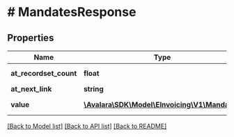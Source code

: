 # # MandatesResponse

## Properties

Name | Type | Description | Notes
------------ | ------------- | ------------- | -------------
**at_recordset_count** | **float** | Total count of results | [optional]
**at_next_link** | **string** |  | [optional]
**value** | [**\Avalara\\SDK\Model\\EInvoicing\\V1\Mandate[]**](Mandate.md) | Mandates schema | [optional]

[[Back to Model list]](../../../README.md#models) [[Back to API list]](../../../README.md#endpoints) [[Back to README]](../../../README.md)
